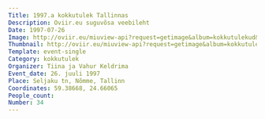 ```yaml
---
Title: 1997.a kokkutulek Tallinnas
Description: Oviir.eu suguvõsa veebileht
Date: 1997-07-26
Image: http://oviir.eu/miuview-api?request=getimage&album=kokkutulekud&item=1997-34.-kokkutulek-26.-juuli-tiina-ja-vahur-keldrima.jpg&size=1200&mode=longest
Thumbnail: http://oviir.eu/miuview-api?request=getimage&album=kokkutulekud&item=1997-34.-kokkutulek-26.-juuli-tiina-ja-vahur-keldrima.jpg&size=600&mode=square
Template: event-single
Category: kokkutulek
Organizer: Tiina ja Vahur Keldrima
Event_date: 26. juuli 1997
Place: Seljaku tn, Nõmme, Tallinn
Coordinates: 59.38668, 24.66065
People_count:
Number: 34
---
```

